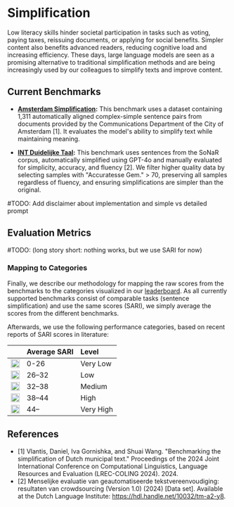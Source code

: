 Simplification
============================

Low literacy skills hinder societal participation in tasks such as voting, paying taxes, reissuing documents, or applying for social benefits.
Simpler content also benefits advanced readers, reducing cognitive load and increasing efficiency.
These days, large language models are seen as a promising alternative to traditional simplification methods and are being increasingly used by our colleagues to simplify texts and improve content.


Current Benchmarks
-----------------------

- **[Amsterdam Simplification](https://amsterdamintelligence.com/posts/automatic-text-simplification):** This benchmark uses a dataset containing 1,311 automatically aligned complex-simple sentence pairs from documents provided by the Communications Department of the City of Amsterdam [1]. It evaluates the model's ability to simplify text while maintaining meaning.

- **[INT Duidelijke Taal](https://ivdnt.org/onderzoek-projecten/afgeronde-projecten/duidelijke-taal/):** This benchmark uses sentences from the SoNaR corpus, automatically simplified using GPT-4o and manually evaluated for simplicity, accuracy, and fluency [2]. We filter higher quality data by selecting samples with "Accuratesse Gem." > 70, preserving all samples regardless of fluency, and ensuring simplifications are simpler than the original.

#TODO: Add disclaimer about implementation and simple vs detailed prompt

Evaluation Metrics
-----------------------

#TODO: (long story short: nothing works, but we use SARI for now)

### Mapping to Categories

Finally, we describe our methodology for mapping the raw scores from the benchmarks to the categories visualized in our [leaderboard](https://amsterdam.github.io/grip-on-llms).
As all currently supported benchmarks consist of comparable tasks (sentence simplification)
and use the same scores (SARI),
we simply average the scores from the different benchmarks.

Afterwards, we use the following performance categories, based on recent reports of
SARI scores in literature:


|           | Average SARI      | Level     |
|-----------|:------------------|:----------|
| <img src="https://readme-swatches.vercel.app/EC0000?style=circle" width="20" height="20" alt="Red Circle"> | 0-26   | Very Low   |
| <img src="https://readme-swatches.vercel.app/FF9100?style=circle" width="20" height="20" alt="Orange Circle"> | 26–32   | Low        |
| <img src="https://readme-swatches.vercel.app/FFE600?style=circle" width="20" height="20" alt="Yellow Circle"> | 32–38   | Medium     |
| <img src="https://readme-swatches.vercel.app/BED200?style=circle" width="20" height="20" alt="Lime Circle"> | 38–44   | High       |
| <img src="https://readme-swatches.vercel.app/00A03C?style=circle" width="20" height="20" alt="Green Circle"> | 44–   | Very High  |

References
----------

- [1] Vlantis, Daniel, Iva Gornishka, and Shuai Wang. "Benchmarking the simplification of Dutch municipal text." Proceedings of the 2024 Joint International Conference on Computational Linguistics, Language Resources and Evaluation (LREC-COLING 2024). 2024.
- [2] Menselijke evaluatie van geautomatiseerde tekstvereenvoudiging: resultaten van crowdsourcing (Version 1.0) (2024) [Data set]. Available at the Dutch Language Institute: <https://hdl.handle.net/10032/tm-a2-y8>.